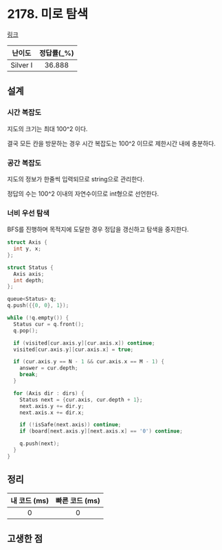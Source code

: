 # 2178. 미로 탐색

[링크](https://www.acmicpc.net/problem/2178)

|  난이도  | 정답률(\_%) |
| :------: | :---------: |
| Silver I |   36.888    |

## 설계

### 시간 복잡도

지도의 크기는 최대 100^2 이다.

결국 모든 칸을 방문하는 경우 시간 복잡도는 100^2 이므로 제한시간 내에 충분하다.

### 공간 복잡도

지도의 정보가 한줄씩 입력되므로 string으로 관리한다.

정답의 수는 100^2 이내의 자연수이므로 int형으로 선언한다.

### 너비 우선 탐색

BFS를 진행하며 목적지에 도달한 경우 정답을 갱신하고 탐색을 중지한다.

```cpp
struct Axis {
  int y, x;
};

struct Status {
  Axis axis;
  int depth;
};
```

```cpp
queue<Status> q;
q.push({{0, 0}, 1});

while (!q.empty()) {
  Status cur = q.front();
  q.pop();

  if (visited[cur.axis.y][cur.axis.x]) continue;
  visited[cur.axis.y][cur.axis.x] = true;

  if (cur.axis.y == N - 1 && cur.axis.x == M - 1) {
    answer = cur.depth;
    break;
  }

  for (Axis dir : dirs) {
    Status next = {cur.axis, cur.depth + 1};
    next.axis.y += dir.y;
    next.axis.x += dir.x;

    if (!isSafe(next.axis)) continue;
    if (board[next.axis.y][next.axis.x] == '0') continue;

    q.push(next);
  }
}
```

## 정리

| 내 코드 (ms) | 빠른 코드 (ms) |
| :----------: | :------------: |
|      0       |       0        |

## 고생한 점

